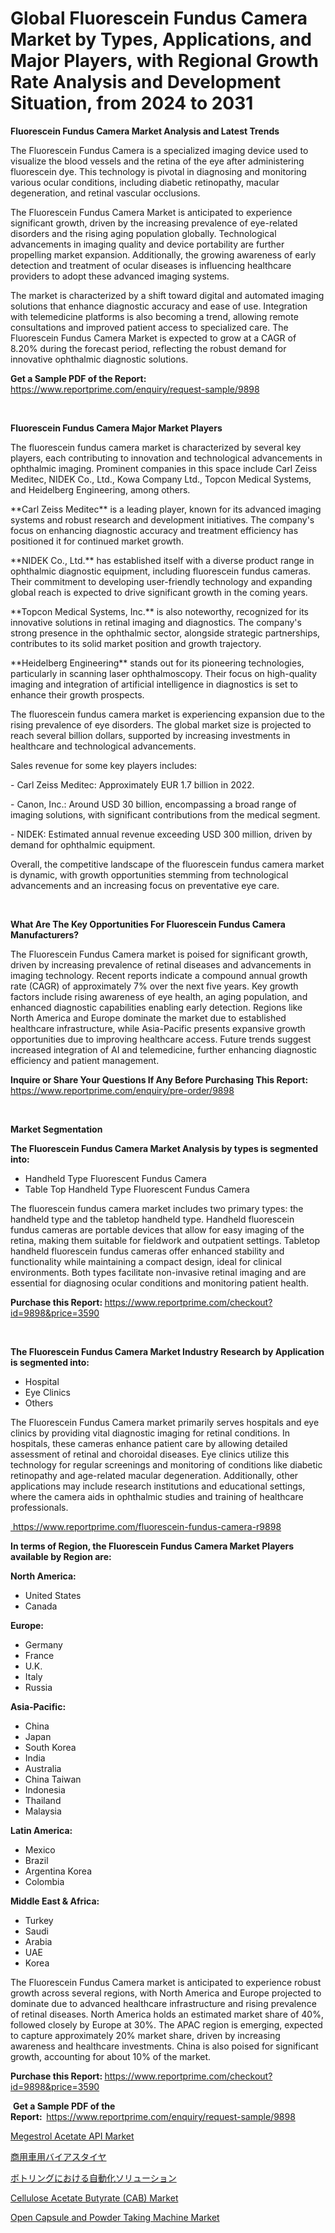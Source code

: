 <p><h1>Global Fluorescein Fundus Camera Market by Types, Applications, and Major Players, with Regional Growth Rate Analysis and Development Situation, from 2024 to 2031</h1></p><p><strong>Fluorescein Fundus Camera Market Analysis and Latest Trends</strong></p>
<p><p>The Fluorescein Fundus Camera is a specialized imaging device used to visualize the blood vessels and the retina of the eye after administering fluorescein dye. This technology is pivotal in diagnosing and monitoring various ocular conditions, including diabetic retinopathy, macular degeneration, and retinal vascular occlusions.</p><p>The Fluorescein Fundus Camera Market is anticipated to experience significant growth, driven by the increasing prevalence of eye-related disorders and the rising aging population globally. Technological advancements in imaging quality and device portability are further propelling market expansion. Additionally, the growing awareness of early detection and treatment of ocular diseases is influencing healthcare providers to adopt these advanced imaging systems.</p><p>The market is characterized by a shift toward digital and automated imaging solutions that enhance diagnostic accuracy and ease of use. Integration with telemedicine platforms is also becoming a trend, allowing remote consultations and improved patient access to specialized care. The Fluorescein Fundus Camera Market is expected to grow at a CAGR of 8.20% during the forecast period, reflecting the robust demand for innovative ophthalmic diagnostic solutions.</p></p>
<p><strong>Get a Sample PDF of the Report:&nbsp;</strong> <a href="https://www.reportprime.com/enquiry/request-sample/9898">https://www.reportprime.com/enquiry/request-sample/9898</a></p>
<p>&nbsp;</p>
<p><strong>Fluorescein Fundus Camera Major Market Players</strong></p>
<p><p>The fluorescein fundus camera market is characterized by several key players, each contributing to innovation and technological advancements in ophthalmic imaging. Prominent companies in this space include Carl Zeiss Meditec, NIDEK Co., Ltd., Kowa Company Ltd., Topcon Medical Systems, and Heidelberg Engineering, among others.</p><p>**Carl Zeiss Meditec** is a leading player, known for its advanced imaging systems and robust research and development initiatives. The company's focus on enhancing diagnostic accuracy and treatment efficiency has positioned it for continued market growth.</p><p>**NIDEK Co., Ltd.** has established itself with a diverse product range in ophthalmic diagnostic equipment, including fluorescein fundus cameras. Their commitment to developing user-friendly technology and expanding global reach is expected to drive significant growth in the coming years.</p><p>**Topcon Medical Systems, Inc.** is also noteworthy, recognized for its innovative solutions in retinal imaging and diagnostics. The company's strong presence in the ophthalmic sector, alongside strategic partnerships, contributes to its solid market position and growth trajectory.</p><p>**Heidelberg Engineering** stands out for its pioneering technologies, particularly in scanning laser ophthalmoscopy. Their focus on high-quality imaging and integration of artificial intelligence in diagnostics is set to enhance their growth prospects.</p><p>The fluorescein fundus camera market is experiencing expansion due to the rising prevalence of eye disorders. The global market size is projected to reach several billion dollars, supported by increasing investments in healthcare and technological advancements.</p><p>Sales revenue for some key players includes:</p><p>- Carl Zeiss Meditec: Approximately EUR 1.7 billion in 2022.</p><p>- Canon, Inc.: Around USD 30 billion, encompassing a broad range of imaging solutions, with significant contributions from the medical segment.</p><p>- NIDEK: Estimated annual revenue exceeding USD 300 million, driven by demand for ophthalmic equipment.</p><p>Overall, the competitive landscape of the fluorescein fundus camera market is dynamic, with growth opportunities stemming from technological advancements and an increasing focus on preventative eye care.</p></p>
<p>&nbsp;</p>
<p><strong>What Are The Key Opportunities For Fluorescein Fundus Camera Manufacturers?</strong></p>
<p><p>The Fluorescein Fundus Camera market is poised for significant growth, driven by increasing prevalence of retinal diseases and advancements in imaging technology. Recent reports indicate a compound annual growth rate (CAGR) of approximately 7% over the next five years. Key growth factors include rising awareness of eye health, an aging population, and enhanced diagnostic capabilities enabling early detection. Regions like North America and Europe dominate the market due to established healthcare infrastructure, while Asia-Pacific presents expansive growth opportunities due to improving healthcare access. Future trends suggest increased integration of AI and telemedicine, further enhancing diagnostic efficiency and patient management.</p></p>
<p><strong>Inquire or Share Your Questions If Any Before Purchasing This Report:</strong> <a href="https://www.reportprime.com/enquiry/pre-order/9898">https://www.reportprime.com/enquiry/pre-order/9898</a></p>
<p>&nbsp;</p>
<p><strong>Market Segmentation</strong></p>
<p><strong>The Fluorescein Fundus Camera Market Analysis by types is segmented into:</strong></p>
<p><ul><li>Handheld Type Fluorescent Fundus Camera</li><li>Table Top Handheld Type Fluorescent Fundus Camera</li></ul></p>
<p><p>The fluorescein fundus camera market includes two primary types: the handheld type and the tabletop handheld type. Handheld fluorescein fundus cameras are portable devices that allow for easy imaging of the retina, making them suitable for fieldwork and outpatient settings. Tabletop handheld fluorescein fundus cameras offer enhanced stability and functionality while maintaining a compact design, ideal for clinical environments. Both types facilitate non-invasive retinal imaging and are essential for diagnosing ocular conditions and monitoring patient health.</p></p>
<p><strong>Purchase this Report:&nbsp;</strong><a href="https://www.reportprime.com/checkout?id=9898&price=3590">https://www.reportprime.com/checkout?id=9898&price=3590</a></p>
<p>&nbsp;</p>
<p><strong>The Fluorescein Fundus Camera Market Industry Research by Application is segmented into:</strong></p>
<p><ul><li>Hospital</li><li>Eye Clinics</li><li>Others</li></ul></p>
<p><p>The Fluorescein Fundus Camera market primarily serves hospitals and eye clinics by providing vital diagnostic imaging for retinal conditions. In hospitals, these cameras enhance patient care by allowing detailed assessment of retinal and choroidal diseases. Eye clinics utilize this technology for regular screenings and monitoring of conditions like diabetic retinopathy and age-related macular degeneration. Additionally, other applications may include research institutions and educational settings, where the camera aids in ophthalmic studies and training of healthcare professionals.</p></p>
<p><a href="https://www.reportprime.com/fluorescein-fundus-camera-r9898">&nbsp;https://www.reportprime.com/fluorescein-fundus-camera-r9898</a></p>
<p><strong>In terms of Region, the Fluorescein Fundus Camera Market Players available by Region are:</strong></p>
<p>
    <p> <strong> North America: </strong>
        <ul>
            <li>United States</li>
            <li>Canada</li>
        </ul>
        </p> 
    <p> <strong> Europe: </strong>
        <ul>
            <li>Germany</li>
            <li>France</li>
            <li>U.K.</li>
            <li>Italy</li>
            <li>Russia</li>
        </ul>
        </p> 
    <p> <strong> Asia-Pacific: </strong>
        <ul>
            <li>China</li>
            <li>Japan</li>
            <li>South Korea</li>
            <li>India</li>
            <li>Australia</li>
            <li>China Taiwan</li>
            <li>Indonesia</li>
            <li>Thailand</li>
            <li>Malaysia</li>
        </ul>
        </p> 
    <p> <strong> Latin America: </strong>
        <ul>
            <li>Mexico</li>
            <li>Brazil</li>
            <li>Argentina Korea</li>
            <li>Colombia</li>
        </ul>
        </p> 
    <p> <strong> Middle East & Africa: </strong>
        <ul>
            <li>Turkey</li>
            <li>Saudi</li>
            <li>Arabia</li>
            <li>UAE</li>
            <li>Korea</li>
        </ul>
    </p>
    </p>
<p><p>The Fluorescein Fundus Camera market is anticipated to experience robust growth across several regions, with North America and Europe projected to dominate due to advanced healthcare infrastructure and rising prevalence of retinal diseases. North America holds an estimated market share of 40%, followed closely by Europe at 30%. The APAC region is emerging, expected to capture approximately 20% market share, driven by increasing awareness and healthcare investments. China is also poised for significant growth, accounting for about 10% of the market.</p></p>
<p><strong>Purchase this Report: </strong><a href="https://www.reportprime.com/checkout?id=9898&price=3590">https://www.reportprime.com/checkout?id=9898&price=3590</a></p>
<p>&nbsp;<strong>Get a Sample PDF of the Report:&nbsp;&nbsp;</strong><a href="https://www.reportprime.com/enquiry/request-sample/9898">https://www.reportprime.com/enquiry/request-sample/9898</a></p>
<p><strong></strong></p>
<p><p><a href="https://issuu.com/reportprime-2/docs/megestrol-acetate-api-market-size-2_f4cac7879d68ab">Megestrol Acetate API Market</a></p><p><a href="https://medium.com/@maudabbott7/commercial-vehicle-bias-tire-market-%E3%81%AF-%E3%82%B3%E3%82%B9%E3%83%88%E7%AE%A1%E7%90%86%E3%81%A8%E5%8A%B9%E7%8E%87%E5%90%91%E4%B8%8A%E3%82%92%E5%84%AA%E5%85%88%E3%81%97%E3%81%BE%E3%81%99-%E3%81%95%E3%82%89%E3%81%AB-%E5%A0%B1%E5%91%8A%E6%9B%B8%E3%81%AF%E5%B8%82%E5%A0%B4%E3%81%AE%E9%9C%80%E8%A6%81%E9%9D%A2%E3%81%A8%E4%BE%9B%E7%B5%A6%E9%9D%A2%E3%81%AE%E4%B8%A1%E6%96%B9%E3%82%92%E3%82%AB%E3%83%90%E3%83%BC%E3%81%97%E3%81%A6%E3%81%84%E3%81%BE%E3%81%99-commercial-e787ea1f53ae">商用車用バイアスタイヤ</a></p><p><a href="https://medium.com/@gordonjast2023/automation-solutions-in-bottling-market-%E3%81%AE%E3%82%B0%E3%83%AD%E3%83%BC%E3%83%90%E3%83%AB%E5%B8%82%E5%A0%B4%E6%A6%82%E8%A6%81%E3%81%AF-%E4%B8%96%E7%95%8C%E3%81%8A%E3%82%88%E3%81%B3%E4%B8%BB%E8%A6%81%E5%B8%82%E5%A0%B4%E3%81%AB%E3%81%8A%E3%81%91%E3%82%8B%E6%A5%AD%E7%95%8C%E3%81%AB%E5%BD%B1%E9%9F%BF%E3%82%92%E4%B8%8E%E3%81%88%E3%82%8B%E4%B8%BB%E8%A6%81%E3%81%AA%E3%83%88%E3%83%AC%E3%83%B3%E3%83%89%E3%81%AB%E3%81%A4%E3%81%84%E3%81%A6-%E7%8B%AC%E8%87%AA%E3%81%AE%E8%A6%96%E7%82%B9%E3%82%92%E6%8F%90%E4%BE%9B%E3%81%97%E3%81%BE%E3%81%99-16b08494a81f">ボトリングにおける自動化ソリューション</a></p><p><a href="https://medium.com/@rodromyiai/this-report-aims-to-provide-a-comprehensive-presentation-of-the-global-market-for-cellulose-acetate-6b01a5849db3">Cellulose Acetate Butyrate (CAB) Market</a></p><p><a href="https://issuu.com/reportprime-2/docs/open-capsule-and-powder-taking-mach_bbd482e3e35585">Open Capsule and Powder Taking Machine Market</a></p></p>